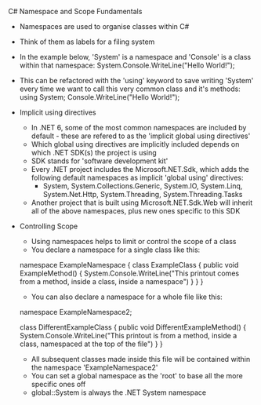 C# Namespace and Scope Fundamentals 

- Namespaces are used to organise classes within C#
- Think of them as labels for a filing system
- In the example below, 'System' is a namespace and 'Console' is a class  within that namespace:
     System.Console.WriteLine("Hello World!");
- This can be refactored with the 'using' keyword to save writing 'System' every time we want to call this very common class and it's methods:
    using System;
    Console.WriteLine("Hello World!");

- Implicit using directives
    - In .NET 6, some of the most common namespaces are included by default - these are refered to as the 'implicit global using directives'
    - Which global using directives are implicitly included depends on which .NET SDK(s) the project is using
    - SDK stands for 'software development kit'
    - Every .NET project includes the Microsoft.NET.Sdk, which adds the following default namespaces as implicit 'global using' directives:
        - System, System.Collections.Generic, System.IO, System.Linq, System.Net.Http, System.Threading, System.Threading.Tasks
    - Another project that is built using Microsoft.NET.Sdk.Web will inherit all of the above namespaces, plus new ones specific to this SDK

- Controlling Scope
    - Using namespaces helps to limit or control the scope of a class
    - You declare a namespace for a single class like this:
    
    namespace ExampleNamespace
    {
        class ExampleClass 
        {
            public void ExampleMethod()
            {
                System.Console.WriteLine("This printout comes from a method, inside a class, inside a namespace")
            }
       }
    }
    
    - You can also declare a namespace for a whole file like this: 
    
    namespace ExampleNamespace2;
    
    class DifferentExampleClass
    {
        public void DifferentExampleMethod()
        {
            System.Console.WriteLine("This printout is from a method, inside a class, namespaced at the top of the file")
        }
    }

    - All subsequent classes made inside this file will be contained within the namespace 'ExampleNamespace2'
    - You can set a global namespace as the 'root' to base all the more specific ones off
    - global::System is always the .NET System namespace